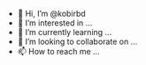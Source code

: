 - 👋 Hi, I’m @kobirbd
- 👀 I’m interested in ...
- 🌱 I’m currently learning ...
- 💞️ I’m looking to collaborate on ...
- 📫 How to reach me ...

<!---
kobirbd/kobirbd is a ✨ special ✨ repository because its `README.md` (this file) appears on your GitHub profile.
You can click the Preview link to take a look at your changes.
--->
